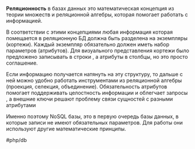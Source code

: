 **Реляционность** в базах данных это математическая концепция из теории множеств и реляционной алгебры, которая помогает работать с информацией.

В соответствии с этими концепциями любая информация которая помещается в реляционную БД должна быть разделена на экземпляры (кортежи). Каждый экземпляр обязательно должен иметь набор параметров (атрибутов).  Для визуального представления кортежи было предложено записывать в строки , а атрибуты в столбцы, но это просто соглашение.

Если информацию получается натянуть на эту структуру, то дальше с ней можно удобно работать инструментами из реляционной алгебры (проекция, селекция, объединение). Обязательность атрибутов помогает поддерживать целостность информации и облегчает запросы , а внешние ключи решают проблему связи сущностей с разными атрибутами 

Именно поэтому NoSQL базы, это в первую очередь базы данных, в которые записи не имеют обязательных параметров. Для работы они используют другие математические принципы. 

#php/db